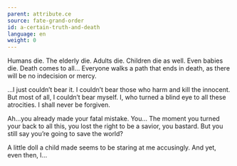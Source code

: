 ```yaml
---
parent: attribute.ce
source: fate-grand-order
id: a-certain-truth-and-death
language: en
weight: 0
---
```


Humans die. The elderly die. Adults die.
Children die as well. Even babies die.
Death comes to all…
Everyone walks a path that ends in death, as there will be no indecision or mercy.

…I just couldn’t bear it.
I couldn’t bear those who harm and kill the innocent.
But most of all, I couldn’t bear myself. I, who turned a blind eye to all these atrocities. I shall never be forgiven.

Ah…you already made your fatal mistake.
You… The moment you turned your back to all this, you lost the right to be a savior, you bastard.
But you still say you’re going to save the world?

A little doll a child made seems to be staring at me accusingly.
And yet, even then, I…
